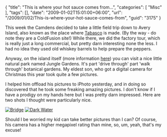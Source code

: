 {
	"title": "This is where your hot sauce comes from...",
	"categories": [
		"Misc"
	],
	"tags": [],
	"date": "2009-01-02T15:01:00+06:00",
	"url": "/2009/01/02/This-is-where-your-hot-sauce-comes-from",
	"guid": "3175"
}

This week the Camdens decided to take a little field trip down to Avery Island, also known as the place where <a href="http://tabasco.com/main.cfm">Tabasco</a> is made. (By the way - do note they are a ColdFusion site!) While there, we did the factory tour, which is really just a long commercial, but pretty darn interesting none the less. I had no idea they used old whiskey barrels to help prepare the peppers.
<!--more-->
Anyway, on the island itself (more information <a href="http://www.tabasco.com/tabasco_history/avery_island.cfm">here</a>) you can visit a nice little natural park named Jungle Gardens. It's part 'drive through' part 'walk through' botanical gardens. My eldest son, who got a digital camera for Christmas this year took quite a few pictures. 

I helped him offload his pictures to iPhoto yesterday, and in doing so discovered that he took some freaking amazing pictures. I don't know if I have a prodigy on my hands here but I was pretty darn impressed. Here are two shots I thought were particularly nice.

<p/>

<script type="text/javascript" src="http://www.raymondcamden.com/js/jquery.js"></script>
<script type="text/javascript" src="http://www.coldfusionjedi.com/js/thickbox/thickbox.js"></script>
<link rel="stylesheet" href="http://www.coldfusionjedi.com/js/thickbox/thickbox.css" type="text/css" media="screen" />

<a href="http://www.coldfusionjedi.com/images/bridge_large.jpg" title="Bridge" class="thickbox" rel="gallery-jacob"><img src="http://static.raymondcamden.com/images/cfjedi/bridge_small.jpg" alt="Bridge" /></a> 
<a href="http://www.coldfusionjedi.com/images/dark_water_large.jpg" title="Dark Water" class="thickbox" rel="gallery-jacob"><img src="http://static.raymondcamden.com/images/cfjedi/dark_water_small.jpg" alt="Dark Water" /></a> 

<p/>

Should I be worried my kid can take better pictures than I can? Of course, his camera has a higher megapixel rating than mine, so, um, yeah, that's my excuse!